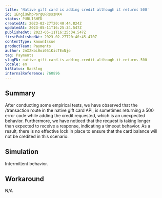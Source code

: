 ```yaml
---
title: 'Native gift card is adding credit although it returns 500'
id: 1EngiQGhpPorgURRsszMX4
status: PUBLISHED
createdAt: 2023-02-27T20:40:44.824Z
updatedAt: 2023-05-11T16:25:34.547Z
publishedAt: 2023-05-11T16:25:34.547Z
firstPublishedAt: 2023-02-27T20:40:45.470Z
contentType: knownIssue
productTeam: Payments
author: 2mXZkbi0oi061KicTExNjo
tag: Payments
slugEN: native-gift-card-is-adding-credit-although-it-returns-500
locale: en
kiStatus: Backlog
internalReference: 760896
---
```


## Summary


After conducting some empirical tests, we have observed that the /transaction route in the native gift card API, is sometimes returning a 500 error code while adding the credit requested, which is an unexpected behavior. Furthermore, we have noticed that the request is taking longer than expected to receive a response, indicating a timeout behavior. As a result, there is no effective lock in place to ensure that the card balance will not be credited in this scenario.


##

## Simulation


Intermittent behavior.


##

## Workaround


N/A





